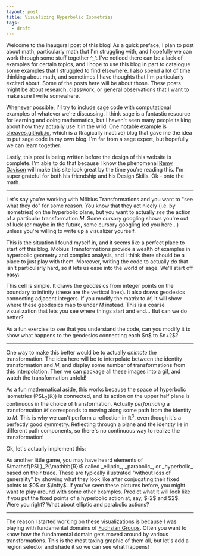 ```yaml
---
layout: post
title: Visualizing Hyperbolic Isometries
tags: 
  - draft
---
```


Welcome to the inaugural post of this blog! As a quick preface, I plan
to post about math, particularly math that I'm struggling with, and hopefully
we can work through some stuff together ^_^.
I've noticed there can be a lack of examples for certain topics,
and I hope to use this blog in part to catalogue some examples that I
struggled to find elsewhere.
I also spend a lot of time thinking about math, and sometimes I have thoughts
that I'm particularly excited about. Some of the posts here will be about
those. These posts might be about research, classwork, or general observations
that I want to make sure I write somewhere. 

Whenever possible, I'll try to include [sage](sagemath.org) code with 
computational examples of whatever we're discussing. I think sage is a
fantastic resource for learning and doing mathematics, but I haven't seen
many people talking about how they actually use it in the wild. One notable
example is [sheaves.github.io](sheaves.github.io), which is a 
(tragically inactive) blog that gave me the idea to put sage code in my own
blog. I'm far from a sage expert, but hopefully we can learn together.

Lastly, this post is being written before the design of this website is
complete. I'm able to do that because I know the phenomenal 
[Remy Davison](https://remydavison.com/) will make this site look great
by the time you're reading this. I'm super grateful for both his friendship 
and his Design Skills. Ok - onto the math.

---

Let's say you're working with Möbius Transformations and you want to 
"see what they do" for some reason. You know that they act nicely 
(i.e. by isometries) on the hyperbolic plane, but you want to actually _see_ 
the action of a particular transformation $M$. 
Some cursory googling shows you're out of luck 
(or maybe in the future, some cursory googling led you here...) 
unless you're willing to write up a visualizer yourself. 

This is the situation I found myself in, and it seems like a perfect
place to start off this blog. Möbius Transformations provide a wealth
of examples in hyperbolic geometry and complex analysis, and I think there
should be a place to just play with them. Moreover, writing the code to 
actually _do_ that isn't particularly hard, so it lets us ease into
the world of sage. We'll start off easy:

<div class="linked_auto">
<script type="text/x-sage"> 
from sage.geometry.hyperbolic_space.hyperbolic_model import moebius_transform
H2 = HyperbolicPlane().UHP() # the Upper Half Plane model

# We're going to plot geodesics (in different colors) so that we can follow the transformation.
# What colors should we interpolate between?
colorL = Color("#16365D") # This is a slate blue
colorR = Color("#09B811") # This is a light green

# How many (vertical) geodesics should we actually show?
# I think showing from -2 to 10 seems sensible to start, but
# if you're working with transformations that do stuff far
# from the origin you might want to change this.
l = -2
r = 10


# Now we start the real work:
def basicPlot(M=None, showAxes=True):
    if M == None:
        M = matrix([[1,0],[0,1]])
    
    toShow = plot([])
    for n in range(r-l):
        color = colorL.blend(colorR, n/(r-l))
        
        # The image of the vertical geodesic at point n
        p1 = moebius_transform(M, l+n) # hit the point l+n with the transformation M
        p2 = moebius_transform(M, Infinity)
        
        g = H2.get_geodesic(p1,p2)
        toShow += g.plot(color=color, axes=showAxes)
        
        # The image of a geodesic between points n and n+1
        p1 = moebius_transform(M, l+n)
        p2 = moebius_transform(M, l+n+1)
        g = H2.get_geodesic(p1,p2)

        # We darken the color of these geodesics to distinguish them
        # from the vertical ones after applying the transformation.
        toShow += g.plot(color=color.darker(), axes=showAxes)
        
    toShow.set_axes_range(l,r,0,5)
    
    return toShow

# Finally, we'll use an interactive wrapper so that we don't have
# to manually edit this code to do stuff with the visualizer!
@interact
def _(M = input_grid(2,2, default = [[1,0],[0,1]], label='M=', to_value=matrix), axes=True):
  basicPlot(matrix(M), showAxes=axes).show()
</script>
</div>

This cell is simple. It draws the geodesics from integer points on the boundary
to infinity (these are the vertical lines). It also draws geodesics connecting
adjacent integers. If you modify the matrix to $M$, it will show where these 
geodesics map to under $M$ instead. This is a coarse visualization that
lets you see where things start and end... But can we do better?

<div class="boxed">
  As a fun exercise to see that you understand the code, 
  can you modify it to show what happens to the geodesics connecting 
  each $n$ to $n+2$?
</div>

---

One way to make this better would be to actually _animate_ the transformation.
The idea here will be to interpolate between the identity transformation and $M$,
and display some number of transformations from this interpolation. Then we
can package all these images into a gif, and watch the transformation unfold!

As a fun mathematical aside, this works because the space of 
hyperbolic isometries ($\mathsf{PSL}_2(\mathbb{R})$) is connected, and its
action on the upper half plane is continuous in the choice of transformation.
Actually _performaing_ a transformation $M$ corresponds to moving along some 
path from the identity to $M$. This is why we can't perform a 
reflection in $\mathbb{R}^3$, even though it's a perfectly good symmetry. 
Reflecting through a plane and the identity lie in different path components,
so there's no continuous way to realize the transformation!

Ok, let's actually implement this:

<div class="linked_auto">
<script type="text/x-sage"> 

# If you're playing along at home, this code relies on the code from the
# previous block. So make sure to copy that as well.

def animateTransformation(M,showAxes=True):
    # n is how many interpolations for the animation.
    # higher numbers <--> smoother animations <--> longer computation.
    # I wouldn't recommend going too high on this site, but I've found 50
    # is a good number when rendering it on a dedicated computer.
    n = 25
    I = matrix([[1,0],[0,1]])
    
    plots = [basicPlot(I + (i/n) * (M-I), showAxes) for i in range(n)]

    # Let's actually add some extra frames of the ending position so we can
    # focus on it better.
    plots += [basicPlot(M, showAxes) for i in range(5)]
    return animate(plots)

@interact
def _(M = input_grid(2,2, default = [[1,0],[0,1]], label='M=', to_value=matrix), axes=True):
  animateTransformation(M,axes)

</script>
</div>

<div class="boxed">
As another little game, you may have heard elements of 
$\mathsf{PSL}_2(\mathbb{R})$ called _elliptic_, _parabolic_, or _hyperbolic_
based on their trace. These are typically illustrated "without loss of generality"
by showing what they look like after conjugating their fixed points to $0$ or
$\infty$. If you've seen these pictures before, you might want to 
play around with some other examples. Predict what it will look like
if you put the fixed points of a hyperbolic action at, say, $-2$ and $2$.
Were you right? What about elliptic and parabolic actions?
</div>

---

The reason I started working on these visualizations is because I was
playing with fundamental domains of 
[Fuchsian Groups](https://en.wikipedia.org/wiki/Fuchsian_group). Often 
you want to know how the fundamental domain gets moved around by various
transformations. This is the most taxing graphic of them all, but let's 
add a region selector and shade it so we can see what happens!
